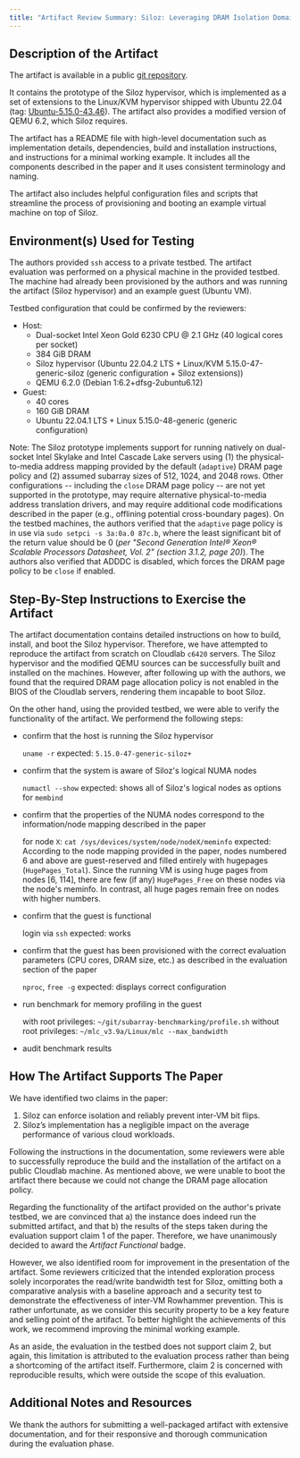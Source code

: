 ```yaml
---
title: "Artifact Review Summary: Siloz: Leveraging DRAM Isolation Domains to Prevent Inter-VM Rowhammer"
---
```


## Description of the Artifact

The artifact is available in a public [git repository](https://github.com/efeslab/siloz/tree/08c642c86256d0193ff5b14b7c4b211b7edb1472).

It contains the prototype of the Siloz hypervisor, which is implemented as a set of extensions to the Linux/KVM hypervisor shipped with Ubuntu 22.04 (tag: [Ubuntu-5.15.0-43.46](https://git.launchpad.net/~ubuntu-kernel/ubuntu/+source/linux/+git/jammy/commit/?id=b8509484e0bab1dd935e504fa1b1f65a3866f0f6)).
The artifact also provides a modified version of QEMU 6.2, which Siloz requires.

The artifact has a README file with high-level documentation such as implementation details, dependencies, build and installation instructions, and instructions for a minimal working example.
It includes all the components described in the paper and it uses consistent terminology and naming. 

The artifact also includes helpful configuration files and scripts that streamline the process of provisioning and booting an example virtual machine on top of Siloz.

## Environment(s) Used for Testing

The authors provided `ssh` access to a private testbed.
The artifact evaluation was performed on a physical machine in the provided testbed.
The machine had already been provisioned by the authors and was running the artifact (Siloz hypervisor) and an example guest (Ubuntu VM).

Testbed configuration that could be confirmed by the reviewers:
- Host:
  - Dual-socket Intel Xeon Gold 6230 CPU @ 2.1 GHz (40 logical cores per socket)
  - 384 GiB DRAM
  - Siloz hypervisor (Ubuntu 22.04.2 LTS + Linux/KVM 5.15.0-47-generic-siloz (generic configuration + Siloz extensions))
  - QEMU 6.2.0 (Debian 1:6.2+dfsg-2ubuntu6.12)
- Guest:
  - 40 cores
  - 160 GiB DRAM
  - Ubuntu 22.04.1 LTS + Linux 5.15.0-48-generic (generic configuration)

Note:
The Siloz prototype implements support for running natively on dual-socket Intel Skylake and Intel Cascade Lake servers using (1) the physical-to-media address mapping provided by the default (`adaptive`) DRAM page policy and (2) assumed subarray sizes of 512, 1024, and 2048 rows.
Other configurations -- including the `close` DRAM page policy -- are not yet supported in the prototype, may require alternative physical-to-media address translation drivers, and may require additional code modifications described in the paper (e.g., offlining potential cross-boundary pages).
On the testbed machines, the authors verified that the `adaptive` page policy is in use via `sudo setpci -s 3a:0a.0 87c.b`, where the least significant bit of the return value should be 0 (*per "Second Generation Intel® Xeon® Scalable Processors Datasheet, Vol. 2" (section 3.1.2, page 20)*).
The authors also verified that ADDDC is disabled, which forces the DRAM page policy to be `close` if enabled.

## Step-By-Step Instructions to Exercise the Artifact

The artifact documentation contains detailed instructions on how to build, install, and boot the Siloz hypervisor.
Therefore, we have attempted to reproduce the artifact from scratch on Cloudlab `c6420` servers.
The Siloz hypervisor and the modified QEMU sources can be successfully built and installed on the machines.
However, after following up with the authors, we found that the required DRAM page allocation policy is not enabled in the BIOS of the Cloudlab servers, rendering them incapable to boot Siloz.

On the other hand, using the provided testbed, we were able to verify the functionality of the artifact.
We performend the following steps:

- confirm that the host is running the Siloz hypervisor

  `uname -r`
  expected: `5.15.0-47-generic-siloz+`

- confirm that the system is aware of Siloz's logical NUMA nodes

  `numactl --show`
  expected: shows all of Siloz's logical nodes as options for `membind`

- confirm that the properties of the NUMA nodes correspond to the information/node mapping described in the paper

  for node `X`: `cat /sys/devices/system/node/nodeX/meminfo`
  expected: According to the node mapping provided in the paper, nodes numbered 6 and above are guest-reserved and filled entirely with hugepages (`HugePages_Total`).
            Since the running VM is using huge pages from nodes [6, 114], there are few (if any) `HugePages_Free` on these nodes via the node's meminfo.
            In contrast, all huge pages remain free on nodes with higher numbers.

- confirm that the guest is functional

  login via `ssh`
  expected: works

- confirm that the guest has been provisioned with the correct evaluation parameters (CPU cores, DRAM size, etc.) as described in the evaluation section of the paper

  `nproc`, `free -g`
  expected: displays correct configuration

- run benchmark for memory profiling in the guest

  with root privileges: `~/git/subarray-benchmarking/profile.sh`
  without root privileges: `~/mlc_v3.9a/Linux/mlc --max_bandwidth`

- audit benchmark results

## How The Artifact Supports The Paper

We have identified two claims in the paper:

  1. Siloz can enforce isolation and reliably prevent inter-VM bit flips.
  2. Siloz’s implementation has a negligible impact on the average performance of various cloud workloads.

Following the instructions in the documentation, some reviewers were able to successfully reproduce the build and the installation of the artifact on a public Cloudlab machine.
As mentioned above, we were unable to boot the artifact there because we could not change the DRAM page allocation policy.

Regarding the functionality of the artifact provided on the author's private testbed, we are convinced that a) the instance does indeed run the submitted artifact, and that b) the results of the steps taken during the evaluation support claim 1 of the paper.
Therefore, we have unanimously decided to award the *Artifact Functional* badge.

However, we also identified room for improvement in the presentation of the artifact.
Some reviewers criticized that the intended exploration process solely incorporates the read/write bandwidth test for Siloz, omitting both a comparative analysis with a baseline approach and a security test to demonstrate the effectiveness of inter-VM Rowhammer prevention.
This is rather unfortunate, as we consider this security property to be a key feature and selling point of the artifact.
To better highlight the achievements of this work, we recommend improving the minimal working example.

As an aside, the evaluation in the testbed does not support claim 2, but again, this limitation is attributed to the evaluation process rather than being a shortcoming of the artifact itself.
Furthermore, claim 2 is concerned with reproducible results, which were outside the scope of this evaluation.

## Additional Notes and Resources

We thank the authors for submitting a well-packaged artifact with extensive documentation, and for their responsive and thorough communication during the evaluation phase.

